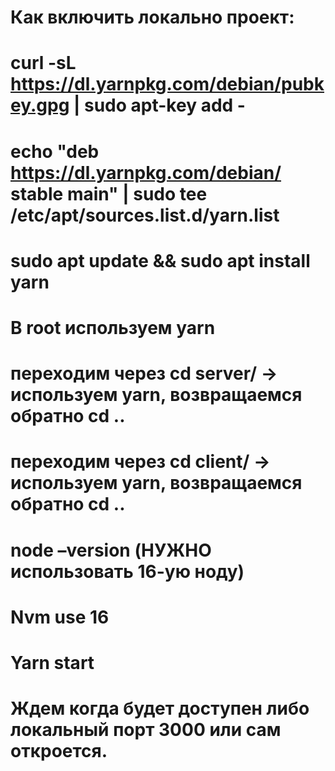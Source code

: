 # Как включить локально проект:
# curl -sL https://dl.yarnpkg.com/debian/pubkey.gpg | sudo apt-key add -
# echo "deb https://dl.yarnpkg.com/debian/ stable main" | sudo tee /etc/apt/sources.list.d/yarn.list
# sudo apt update && sudo apt install yarn
# В root используем yarn
# переходим  через cd server/ -> используем yarn, возвращаемся обратно cd ..
# переходим  через cd client/ -> используем yarn, возвращаемся обратно cd ..
# node –version (НУЖНО использовать 16-ую ноду)
# Nvm use 16
# Yarn start
# Ждем когда будет доступен либо локальный порт 3000 или сам откроется.


